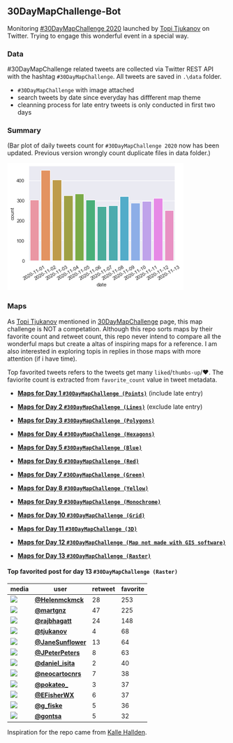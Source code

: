 ## 30DayMapChallenge-Bot
Monitoring [#30DayMapChallenge 2020](https://github.com/tjukanovt/30DayMapChallenge) launched by [Topi Tjukanov](https://twitter.com/tjukanov) on Twitter. Trying to engage this wonderful event in a special way. 

### Data
#30DayMapChallenge related tweets are collected via Twitter REST API with the hashtag `#30DayMapChallenge`. All tweets are saved in `.\data` folder.
-  `#30DayMapChallenge` with image attached
- search tweets by date since everyday has diffferent map theme
- cleanning process for late entry tweets is only conducted in first two days

### Summary
(Bar plot of daily tweets count for `#30DayMapChallenge 2020` now has been updated. Previous version wrongly count duplicate files in data folder.)

![images](./graphs/maps_count.png)

### Maps

As [Topi Tjukanov](https://twitter.com/tjukanov) mentioned in [30DayMapChallenge](https://github.com/tjukanovt/30DayMapChallenge) page, this map challenge is NOT a competation. Although this repo sorts maps by their favorite count and retweet count, this repo never intend to compare all the wonderful maps but create a altas of inspiring maps for a reference. I am also interested in exploring topis in replies in those maps with more attention (if i have time).

Top favorited tweets refers to the tweets get many `liked`/`thumbs-up`/:heart:. The faviorite count is extracted from `favorite_count` value in tweet metadata.


- **[Maps for Day 1 `#30DayMapChallenge (Points)`](day1.md)** (include late entry)

- **[Maps for Day 2 `#30DayMapChallenge (Lines)`](day2.md)** (exclude late entry)

- **[Maps for Day 3 `#30DayMapChallenge (Polygons)`](day3.md)**

- **[Maps for Day 4 `#30DayMapChallenge (Hexagons)`](day4.md)**

- **[Maps for Day 5 `#30DayMapChallenge (Blue)`](day05_Blue.md)**

- **[Maps for Day 6 `#30DayMapChallenge (Red)`](day06_Red.md)**

- **[Maps for Day 7 `#30DayMapChallenge (Green)`](day07_Green.md)**

- **[Maps for Day 8 `#30DayMapChallenge (Yellow)`](day08_Yellow.md)**

- **[Maps for Day 9 `#30DayMapChallenge (Monochrome)`](day09_Monochrome.md)**

- **[Maps for Day 10 `#30DayMapChallenge (Grid)`](day10_Grid.md)**

- **[Maps for Day 11 `#30DayMapChallenge (3D)`](day11_3D.md)**

- **[Maps for Day 12 `#30DayMapChallenge (Map not made with GIS software)`](day12_Map%20not%20made%20with%20GIS%20software.md)**

- **[Maps for Day 13 `#30DayMapChallenge (Raster)`](day13_Raster.md)**


#### Top favorited post for day 13 `#30DayMapChallenge (Raster)`
| media                                                           | user                                           |   retweet |   favorite |
|-----------------------------------------------------------------|------------------------------------------------|-----------|------------|
| ![](http://pbs.twimg.com/media/EmtkCU-XIAU7wHd.jpg)             | **[@Helenmckmck](https://t.co/X4SzSipFnn)**    |        28 |        253 |
| ![](http://pbs.twimg.com/media/EmtVywHW8AA75wr.jpg)             | **[@martgnz](https://t.co/4Sph9egEfg)**        |        47 |        225 |
| ![](http://pbs.twimg.com/media/EmtY1IUUUAAeA50.jpg)             | **[@rajbhagatt](https://t.co/4GItIXM19M)**     |        24 |        148 |
| ![](http://pbs.twimg.com/media/Ems_BB6XIAAl9av.jpg)             | **[@tjukanov](https://t.co/gsrAi6Tlbb)**       |         4 |         68 |
| ![](http://pbs.twimg.com/media/EmscSmAWMAAVvg7.jpg)             | **[@JaneSunflower](https://t.co/7lad0b5zIi)**  |        13 |         64 |
| ![](http://pbs.twimg.com/media/EmtXWAPVgAA__iR.jpg)             | **[@JPeterPeters](https://t.co/IbGgXcvlKd)**   |         8 |         63 |
| ![](http://pbs.twimg.com/media/EmsXdsxXcAInNmj.jpg)             | **[@daniel_isita](https://t.co/CpHaaoCZr8)**   |         2 |         40 |
| ![](http://pbs.twimg.com/media/EmsDzfFXUAAgw-J.jpg)             | **[@neocartocnrs](https://t.co/syYUTunN4Y)**   |         7 |         38 |
| ![](http://pbs.twimg.com/media/EmuFBqkXMAAk9I_.jpg)             | **[@pokateo_](https://t.co/bhkCPF5piz)**       |         3 |         37 |
| ![](http://pbs.twimg.com/tweet_video_thumb/EmultfLXcAE7a_E.jpg) | **[@EFisherWX](https://t.co/8YwQWlx8yL)**      |         6 |         37 |
| ![](http://pbs.twimg.com/media/Emt5VBmW8AIeii6.jpg)             | **[@g_fiske](https://t.co/2smvV1FfaY)**        |         5 |         36 |
| ![](http://pbs.twimg.com/media/EmuYeagW8AAbKfI.jpg)             | **[@gontsa](https://t.co/DosI3yRezh)**         |         5 |         32 |
 



Inspiration for the repo came from [Kalle Hallden](https://www.youtube.com/channel/UCWr0mx597DnSGLFk1WfvSkQ).